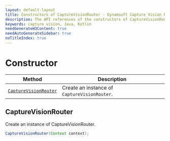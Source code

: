 ```yaml
---
layout: default-layout
title: Constructors of CaptureVisionRouter - Dynamsoft Capture Vision Router Module Android Edition API Reference
description: The API references of the constructors of CaptureVisionRouter.
keywords: capture vision, Java, Kotlin
needGenerateH3Content: true
needAutoGenerateSidebar: true
noTitleIndex: true
---
```


# Constructor

| Method | Description |
| ------ | ----------- |
| [`CaptureVisionRouter`](#capturevisionrouter) | Create an instance of `CaptureVisionRouter`. |

## CaptureVisionRouter

Create an instance of CaptureVisionRouter.

```java
CaptureVisionRouter(Context context);
```
